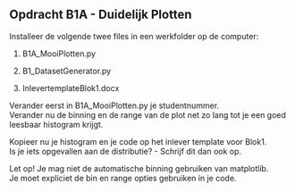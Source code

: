 

## Opdracht B1A - Duidelijk Plotten

Installeer de volgende twee files in een werkfolder op de computer:

1. B1A_MooiPlotten.py

2. B1_DatasetGenerator.py

3. InlevertemplateBlok1.docx

Verander eerst in B1A_MooiPlotten.py je studentnummer.\
Verander nu de binning en de range van de plot net zo lang tot je een goed leesbaar histogram krijgt.

Kopieer nu je histogram en je code op het inlever template voor Blok1. \
Is je iets opgevallen aan de distributie? - Schrijf dit dan ook op.

Let op! Je mag niet de automatische binning gebruiken van matplotlib.\
Je moet expliciet de bin en range opties gebruiken in je code.